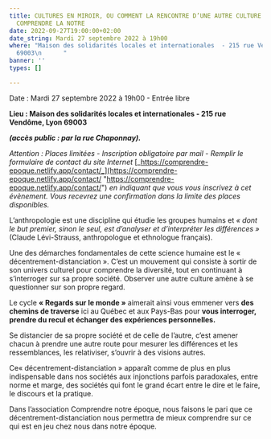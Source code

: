 ```yaml
---
title: CULTURES EN MIROIR, OU COMMENT LA RENCONTRE D’UNE AUTRE CULTURE NOUS FAIT MIEUX
  COMPRENDRE LA NOTRE
date: 2022-09-27T19:00:00+02:00
date_string: Mardi 27 septembre 2022 à 19h00
where: "Maison des solidarités locales et internationales  - 215 rue Vendôme, Lyon
  69003\n      "
banner: ''
types: []

---
```

Date : Mardi 27 septembre 2022 à 19h00 - Entrée libre

**Lieu : Maison des solidarités locales et internationales - 215 rue Vendôme, Lyon 69003**

**_(accès public : par la rue Chaponnay)._**

_Attention : Places limitées - Inscription obligatoire par mail - Remplir le formulaire de contact du site Internet_ [_https://comprendre-epoque.netlify.app/contact/_](https://comprendre-epoque.netlify.app/contact/ "https://comprendre-epoque.netlify.app/contact/") _en indiquant que vous vous inscrivez à cet évènement. Vous recevrez une confirmation dans la limite des places disponibles._

L’anthropologie est une discipline qui étudie les groupes humains et _« dont le but premier, sinon le seul, est d’analyser et d’interpréter les différences »_ (Claude Lévi-Strauss, anthropologue et ethnologue français).

Une des démarches fondamentales de cette science humaine est le « décentrement-distanciation ». C’est un mouvement qui consiste à sortir de son univers culturel pour comprendre la diversité, tout en continuant à s’interroger sur sa propre société. Observer une autre culture amène à se questionner sur son propre regard.

Le cycle **« Regards sur le monde »** aimerait ainsi vous emmener vers **des chemins de traverse** ici au Québec et aux Pays-Bas pour **vous interroger, prendre du recul et échanger des expériences personnelles.**

Se distancier de sa propre société et de celle de l’autre, c’est amener chacun à prendre une autre route pour mesurer les différences et les ressemblances, les relativiser, s’ouvrir à des visions autres.

Ce« décentrement-distanciation » apparaît comme de plus en plus indispensable dans nos sociétés aux injonctions parfois paradoxales, entre norme et marge, des sociétés qui font le grand écart entre le dire et le faire, le discours et la pratique.

Dans l’association Comprendre notre époque, nous faisons le pari que ce décentrement-distanciation nous permettra de mieux comprendre sur ce qui est en jeu chez nous dans notre époque.